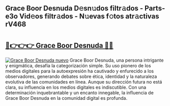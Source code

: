 ## Grace Boor Desnuda D𝚎sn𝚞dos filtr𝚊dos - Parts-e3o Vid𝚎os filtr𝚊dos - N𝚞evas f𝚘tos atr𝚊ctivas rV468

# <h2><a href="http://mb0uaa.tromn.icu/?c=Grace+Boor+Desnuda">🔗👉👉👉 Grace Boor Desnuda 🔗🔗</a></h2>

[![Grace Boor Desnuda nuevo](https://i.imgur.com/pEAQMta.gif)](http://mb0uaa.tromn.icu/?c=Grace+Boor+Desnuda)
Grace Boor Desnuda, una persona intrigante y enigmática, desafía la categorización simple. Su uso pionero de los medios digitales para la autoexpresión ha cautivado y enfurecido a los observadores, generando debates sobre ética, identidad y la naturaleza evolutiva de las comunidades en línea. Aunque su dirección futura no está clara, su influencia en los medios digitales es indiscutible. Con una determinación inquebrantable y un encanto innegable, la influencia de Grace Boor Desnuda en la comunidad digital es profunda.
